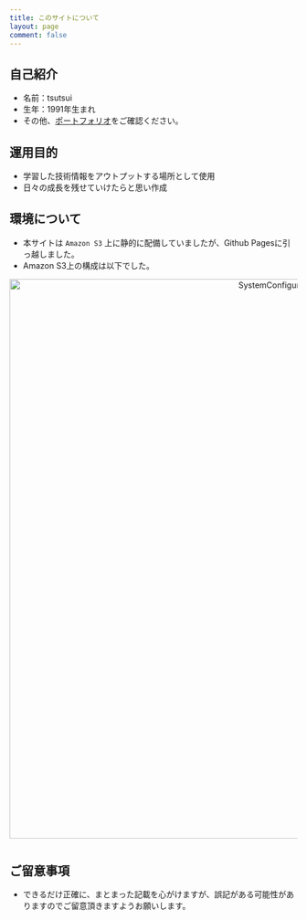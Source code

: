 ```yaml
---
title: このサイトについて
layout: page
comment: false
---
```


## 自己紹介

- 名前：tsutsui
- 生年：1991年生まれ
- その他、[ポートフォリオ](http://tutttuwi.me)をご確認ください。

## 運用目的

- 学習した技術情報をアウトプットする場所として使用
- 日々の成長を残せていけたらと思い作成

## 環境について

- 本サイトは `Amazon S3` 上に静的に配備していましたが、Github Pagesに引っ越しました。
- Amazon S3上の構成は以下でした。

<div style="text-align:center; margin-bottom: 40px">
<img src="https://tutttuwi.github.io/output-over-there/img/SystemConfigurationDiagram.png" alt="SystemConfigurationDiagram" title="SystemConfigurationDiagram" style="width:980px">
</div>

## ご留意事項

- できるだけ正確に、まとまった記載を心がけますが、誤記がある可能性がありますのでご留意頂きますようお願いします。
